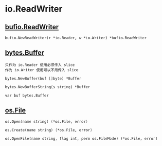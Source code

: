 # io.ReadWriter

## [bufio.ReadWriter](12.01.bufio.md#readwriter)
	bufio.NewReadWriter(r *io.Reader, w *io.Writer) *bufio.ReadWriter

## [bytes.Buffer](11.01.bytes.md#buffer)
	只作为 io.Reader 使用必须传入 slice
	作为 io.Writer 使用可以不用传入 slice

	bytes.NewBuffer(buf []byte) *Buffer

	bytes.NewBufferString(s string) *Buffer

	var buf bytes.Buffer

## [os.File](03.01.00.os.md#file)

	os.Open(name string) (*os.File, error)

	os.Create(name string) (*os.File, error)

	os.OpenFile(name string, flag int, perm os.FileMode) (*os.File, error)

